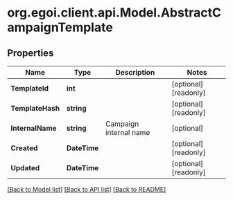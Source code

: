 
# org.egoi.client.api.Model.AbstractCampaignTemplate

## Properties

Name | Type | Description | Notes
------------ | ------------- | ------------- | -------------
**TemplateId** | **int** |  | [optional] [readonly] 
**TemplateHash** | **string** |  | [optional] [readonly] 
**InternalName** | **string** | Campaign internal name | [optional] 
**Created** | **DateTime** |  | [optional] [readonly] 
**Updated** | **DateTime** |  | [optional] [readonly] 

[[Back to Model list]](../README.md#documentation-for-models)
[[Back to API list]](../README.md#documentation-for-api-endpoints)
[[Back to README]](../README.md)

